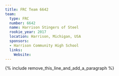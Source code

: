 ```yaml
---
title: FRC Team 6642
team:
  type: FRC
  number: 6642
  name: Harrison Stingers of Steel
  rookie_year: 2017
  location: Harrison, Michigan, USA
  sponsors:
  - Harrison Community High School
  links:
    Website:
---
```


{% include remove_this_line_and_add_a_paragraph %}